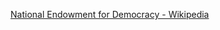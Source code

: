 ﻿[National Endowment for Democracy - Wikipedia](https://en.wikipedia.org/wiki/National_Endowment_for_Democracy)